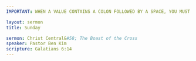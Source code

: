 ```yaml
---
IMPORTANT: WHEN A VALUE CONTAINS A COLON FOLLOWED BY A SPACE, YOU MUST USE &#58;

layout: sermon
title: Sunday

sermon: Christ Central&#58; The Boast of the Cross
speaker: Pastor Ben Kim
scripture: Galatians 6:14
---
```


